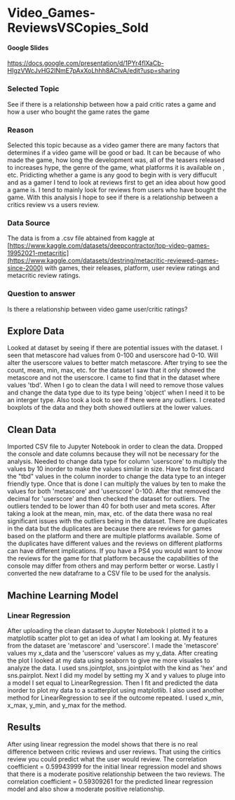 # Video_Games-ReviewsVSCopies_Sold

#### Google Slides
https://docs.google.com/presentation/d/1PYr4flXaCb-HIgzVWcJvHG2INmE7pAxXoLhhh8ACIvA/edit?usp=sharing

### Selected Topic
See if there is a relationship between how a paid critic rates a game and how a user who bought the game rates the game

### Reason
Selected this topic because as a video gamer there are many factors that determines if a video game will be good or bad. It can be because of who made the game, how long the development was, all of the teasers released to increases hype, the genre of the game, what platforms it is available on , etc. Pridicting whether a game is  any good to begin with is very diffucult and as a gamer I tend to look at reviews first to get an idea about how good a game is. I tend to mainly look for reviews from users who have bought the game. With this analysis I hope to see if there is a relationship between a critics review vs a users review.

### Data Source
The data is from a .csv file abtained from kaggle at [https://www.kaggle.com/datasets/deepcontractor/top-video-games-19952021-metacritic](https://www.kaggle.com/datasets/destring/metacritic-reviewed-games-since-2000) with games, their releases, platform, user review ratings and metacritic review ratings. 

### Question to answer
Is there a relationship between video game user/critic ratings?

## Explore Data
Looked at dataset by seeing if there are potential issues with the dataset. I seen that metascore had values from 0-100 and userscore had 0-10. Will alter the userscore values to better match metascore. After trying to see the count, mean, min, max, etc. for the dataset I saw that it only showed the metascore and not the userscore. I came to find that in the dataset where values 'tbd'. When I go to clean the data I will need to remove those values and change the data type due to its type being 'object' when I need it to be an interger type. Also took a look to see if there were any outliers. I created boxplots of the data and they both showed outliers at the lower values.

## Clean Data
Imported CSV file to Jupyter Notebook in order to clean the data. Dropped the console and date columns because they will not be necessary for the analysis. Needed to change data type for column 'userscore' to multiply the values by 10 inorder to make the values similar in size. Have to first discard the "tbd" values in the column inorder to change the data type to an integer friendly type. Once that is done I can multiply the values by ten to make the values for both 'metascore' and 'userscore' 0-100. After that removed the decimal for 'userscore' and then checked the dataset for outliers. The outliers tended to be lower than 40 for both user and meta scores. After taking a look at the mean, min, max, etc. of the data there wasa no real significant issues with the outliers being in the dataset. There are duplicates in the data but the duplicates are because there are reviews for games based on the platform and there are multiple platforms available. Some of the duplicates have different values and the reviews on different platforms can have different implications. If you have a PS4 you would want to know the reviews for the game for that platform because the capabilities of the console may differ from others and may perform better or worse. Lastly I converted the new dataframe to a CSV file to be used for the analysis.

## Machine Learning Model
### Linear Regression
After uploading the clean dataset to Jupyter Notebook I plotted it to a matplotlib scatter plot to get an idea of what I am looking at. My features from the dataset are 'metascore' and 'userscore'. I made the 'metascore' values my x_data and the 'userscore' values as my y_data. After creating the plot I looked at my data using seaborn to give me more visuales to analyze the data. I used sns.jointplot, sns.jointplot with the kind as 'hex' and sns.pairplot.
Next I did my model by setting my X and y values to pluge into a model I set equal to LinearRegression. Then I fit and predicted the data inorder to plot my data to a scatterplot using matplotlib.
I also used another method for LinearRegression to see if the outcome repeated. I used x_min, x_max, y_min, and y_max for the method.

## Results
After using linear regression the model shows that there is no real difference between critic reviews and user reviews. That using the ciritics review you could predict what the user would review. The correlation coefficient = 0.59943999 for the initial linear regression model  and shows that there is a moderate positive relationship between the two reviews. The correlation coefficient = 0.59309261 for the predicted linear regression model and also show a moderate positive relationship.

